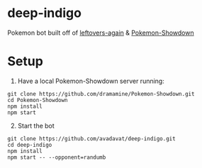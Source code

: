 # deep-indigo
Pokemon bot built off of [leftovers-again](https://avadavat.github.io/leftovers-again/) & [Pokemon-Showdown](https://github.com/smogon/Pokemon-Showdown)

# Setup
1. Have a local Pokemon-Showdown server running:
```
git clone https://github.com/dramamine/Pokemon-Showdown.git
cd Pokemon-Showdown
npm install
npm start
```
2. Start the bot
```
git clone https://github.com/avadavat/deep-indigo.git
cd deep-indigo
npm install
npm start -- --opponent=randumb
```
